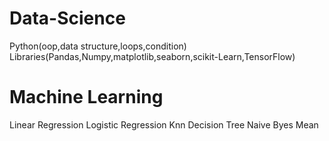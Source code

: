 # Data-Science
Python(oop,data structure,loops,condition)
Libraries(Pandas,Numpy,matplotlib,seaborn,scikit-Learn,TensorFlow)
# Machine Learning
Linear Regression
Logistic Regression
Knn
Decision Tree
Naive Byes
Mean


